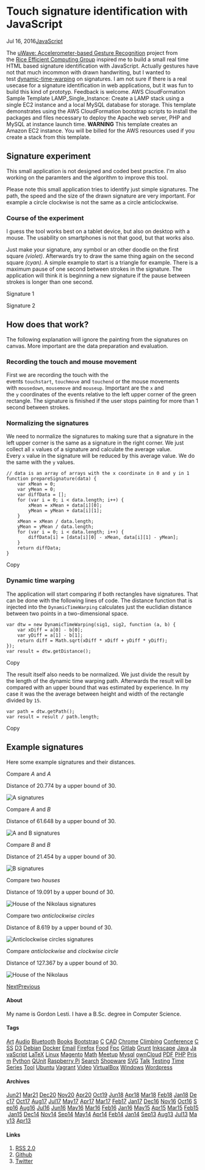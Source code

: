 # Touch signature identification with JavaScript

Jul 16, 2016[JavaScript](https://gordonlesti.com/tag/javascript/ "Tag JavaScript")

The [uWave: Accelerometer-based Gesture Recognition](http://www.ruf.rice.edu/~mobile/project_uwave.html "Rice Efficient Computing Group: Tempo Mobile Browser Speed") project from the [Rice Efficient Computing Group](http://www.ruf.rice.edu/~mobile/ "Rice Efficient Computing Group") inspired me to build a small real time HTML based signature identification with JavaScript. Actually gestures have not that much incommon with drawn handwriting, but I wanted to test [dynamic-time-warping](https://github.com/GordonLesti/dynamic-time-warping "GordonLesti/dynamic-time-warping: Dynamic time warping for JavaScript") on signatures. I am not sure if there is a real usecase for a signature identification in web applications, but it was fun to build this kind of prototyp. Feedback is welcome.
AWS CloudFormation Sample Template LAMP_Single_Instance: Create a LAMP stack using a single EC2 instance and a local MySQL database for storage. This template demonstrates using the AWS CloudFormation bootstrap scripts to install the packages and files necessary to deploy the Apache web server, PHP and MySQL at instance launch time. **WARNING** This template creates an Amazon EC2 instance. You will be billed for the AWS resources used if you create a stack from this template.

## Signature experiment

This small application is not designed and coded best practice. I'm also working on the paramters and the algorithm to improve this tool.

Please note this small application tries to identify just simple signatures. The path, the speed and the size of the drawn signature are very important. For example a circle clockwise is not the same as a circle anticlockwise.

### Course of the experiment

I guess the tool works best on a tablet device, but also on desktop with a mouse. The usability on smartphones is not that good, but that works also.

Just make your signature, any symbol or an other doodle on the first square *(violet)*. Afterwards try to draw the same thing again on the second square *(cyan)*. A simple example to start is a triangle for example. There is a maximum pause of one second between strokes in the signature. The application will think it is beginning a new signature if the pause between strokes is longer than one second.

Signature 1

Signature 2

## How does that work?

The following explanation will ignore the painting from the signatures on canvas. More important are the data preparation and evaluation.

### Recording the touch and mouse movement

First we are recording the touch with the events `touchstart`, `touchmove` and `touchend` or the mouse movements with `mousedown`, `mousemove` and `mouseup`. Important are the `x` and the `y` coordinates of the events relative to the left upper corner of the green rectangle. The signature is finished if the user stops painting for more than 1 second between strokes.

### Normalizing the signatures

We need to normalize the signatures to making sure that a signature in the left upper corner is the same as a signature in the right corner. We just collect all `x` values of a signature and calculate the average value. Every `x` value in the signature will be reduced by this average value. We do the same with the `y` values.

```
// data is an array of arrays with the x coordinate in 0 and y in 1
function prepareSignature(data) {
    var xMean = 0;
    var yMean = 0;
    var diffData = [];
    for (var i = 0; i < data.length; i++) {
        xMean = xMean + data[i][0];
        yMean = yMean + data[i][1];
    }
    xMean = xMean / data.length;
    yMean = yMean / data.length;
    for (var i = 0; i < data.length; i++) {
        diffData[i] = [data[i][0] - xMean, data[i][1] - yMean];
    }
    return diffData;
}
```

Copy

### Dynamic time warping

The application will start comparing if both rectangles have signatures. That can be done with the following lines of code. The distance function that is injected into the `DynamicTimeWarping` calculates just the euclidian distance between two points in a two-dimensional space.

```
var dtw = new DynamicTimeWarping(sig1, sig2, function (a, b) {
    var xDiff = a[0] - b[0];
    var yDiff = a[1] - b[1];
    return diff = Math.sqrt(xDiff * xDiff + yDiff * yDiff);
});
var result = dtw.getDistance();
```

Copy

The result itself also needs to be normalized. We just divide the result by the length of the dynamic time warping path. Afterwards the result will be compared with an upper bound that was estimated by experience. In my case it was the the average between height and width of the rectangle divided by `15`.

```
var path = dtw.getPath();
var result = result / path.length;
```

Copy

## Example signatures

Here some example signatures and their distances.

Compare *A* and *A*

Distance of 20.774 by a upper bound of 30.

![A signatures](https://gordonlesti.com/media/post/touch-signature-identification-with-javascript/sig1.png)

Compare *A* and *B*

Distance of 61.648 by a upper bound of 30.

![A and B signatures](https://gordonlesti.com/media/post/touch-signature-identification-with-javascript/sig2.png)

Compare *B* and *B*

Distance of 21.454 by a upper bound of 30.

![B signatures](https://gordonlesti.com/media/post/touch-signature-identification-with-javascript/sig3.png)

Compare two *houses*

Distance of 19.091 by a upper bound of 30.

![House of the Nikolaus signatures](https://gordonlesti.com/media/post/touch-signature-identification-with-javascript/sig4.png)

Compare two *anticlockwise circles*

Distance of 8.619 by a upper bound of 30.

![Anticlockwise circles signatures](https://gordonlesti.com/media/post/touch-signature-identification-with-javascript/sig5.png)

Compare *anticlockwise* and *clockwise circle*

Distance of 127.367 by a upper bound of 30.

![House of the Nikolaus](https://gordonlesti.com/media/post/touch-signature-identification-with-javascript/sig6.png)

[Next](https://gordonlesti.com/text-differencing-tool/)[Previous](https://gordonlesti.com/ripping-a-dvd-with-handbrake-on-linux/)

#### About

My name is Gordon Lesti. I have a B.Sc. degree in Computer Science.

#### Tags

[Art](https://gordonlesti.com/tag/art/ "Tag Art") [Audio](https://gordonlesti.com/tag/audio/ "Tag Audio") [Bluetooth](https://gordonlesti.com/tag/bluetooth/ "Tag Bluetooth") [Books](https://gordonlesti.com/tag/books/ "Tag Books") [Bootstrap](https://gordonlesti.com/tag/bootstrap/ "Tag Bootstrap") [C](https://gordonlesti.com/tag/c/ "Tag C") [CAD](https://gordonlesti.com/tag/cad/ "Tag CAD") [Chrome](https://gordonlesti.com/tag/chrome/ "Tag Chrome") [Climbing](https://gordonlesti.com/tag/climbing/ "Tag Climbing") [Conference](https://gordonlesti.com/tag/conference/ "Tag Conference") [CSS](https://gordonlesti.com/tag/css/ "Tag CSS") [D3](https://gordonlesti.com/tag/d3/ "Tag D3") [Debian](https://gordonlesti.com/tag/debian/ "Tag Debian") [Docker](https://gordonlesti.com/tag/docker/ "Tag Docker") [Email](https://gordonlesti.com/tag/email/ "Tag Email") [Firefox](https://gordonlesti.com/tag/firefox/ "Tag Firefox") [Food](https://gordonlesti.com/tag/food/ "Tag Food") [Fpc](https://gordonlesti.com/tag/fpc/ "Tag Fpc") [Gitlab](https://gordonlesti.com/tag/gitlab/ "Tag Gitlab") [Grunt](https://gordonlesti.com/tag/grunt/ "Tag Grunt") [Inkscape](https://gordonlesti.com/tag/inkscape/ "Tag Inkscape") [Java](https://gordonlesti.com/tag/java/ "Tag Java") [JavaScript](https://gordonlesti.com/tag/javascript/ "Tag JavaScript") [LaTeX](https://gordonlesti.com/tag/latex/ "Tag LaTeX") [Linux](https://gordonlesti.com/tag/linux/ "Tag Linux") [Magento](https://gordonlesti.com/tag/magento/ "Tag Magento") [Math](https://gordonlesti.com/tag/math/ "Tag Math") [Meetup](https://gordonlesti.com/tag/meetup/ "Tag Meetup") [Mysql](https://gordonlesti.com/tag/mysql/ "Tag Mysql") [ownCloud](https://gordonlesti.com/tag/owncloud/ "Tag ownCloud") [PDF](https://gordonlesti.com/tag/pdf/ "Tag PDF") [PHP](https://gordonlesti.com/tag/php/ "Tag PHP") [Prism](https://gordonlesti.com/tag/prism/ "Tag Prism") [Python](https://gordonlesti.com/tag/python/ "Tag Python") [QUnit](https://gordonlesti.com/tag/qunit/ "Tag QUnit") [Raspberry Pi](https://gordonlesti.com/tag/raspberry-pi/ "Tag Raspberry Pi") [Search](https://gordonlesti.com/tag/search/ "Tag Search") [Shopware](https://gordonlesti.com/tag/shopware/ "Tag Shopware") [SVG](https://gordonlesti.com/tag/svg/ "Tag SVG") [Talk](https://gordonlesti.com/tag/talk/ "Tag Talk") [Testing](https://gordonlesti.com/tag/testing/ "Tag Testing") [Time Series](https://gordonlesti.com/tag/time-series/ "Tag Time Series") [Tool](https://gordonlesti.com/tag/tool/ "Tag Tool") [Ubuntu](https://gordonlesti.com/tag/ubuntu/ "Tag Ubuntu") [Vagrant](https://gordonlesti.com/tag/vagrant/ "Tag Vagrant") [Video](https://gordonlesti.com/tag/video/ "Tag Video") [VirtualBox](https://gordonlesti.com/tag/virtualbox/ "Tag VirtualBox") [Windows](https://gordonlesti.com/tag/windows/ "Tag Windows") [Wordpress](https://gordonlesti.com/tag/wordpress/ "Tag Wordpress")

#### Archives

[Jun21](https://gordonlesti.com/2021/06/ "Archive June 2021") [Mar21](https://gordonlesti.com/2021/03/ "Archive March 2021") [Dec20](https://gordonlesti.com/2020/12/ "Archive December 2020") [Nov20](https://gordonlesti.com/2020/11/ "Archive November 2020") [Apr20](https://gordonlesti.com/2020/04/ "Archive April 2020") [Oct19](https://gordonlesti.com/2019/10/ "Archive October 2019") [Jun18](https://gordonlesti.com/2018/06/ "Archive June 2018") [Apr18](https://gordonlesti.com/2018/04/ "Archive April 2018") [Mar18](https://gordonlesti.com/2018/03/ "Archive March 2018") [Feb18](https://gordonlesti.com/2018/02/ "Archive February 2018") [Jan18](https://gordonlesti.com/2018/01/ "Archive January 2018") [Dec17](https://gordonlesti.com/2017/12/ "Archive December 2017") [Oct17](https://gordonlesti.com/2017/10/ "Archive October 2017") [Aug17](https://gordonlesti.com/2017/08/ "Archive August 2017") [Jul17](https://gordonlesti.com/2017/07/ "Archive July 2017") [May17](https://gordonlesti.com/2017/05/ "Archive May 2017") [Apr17](https://gordonlesti.com/2017/04/ "Archive April 2017") [Mar17](https://gordonlesti.com/2017/03/ "Archive March 2017") [Feb17](https://gordonlesti.com/2017/02/ "Archive February 2017") [Jan17](https://gordonlesti.com/2017/01/ "Archive January 2017") [Dec16](https://gordonlesti.com/2016/12/ "Archive December 2016") [Nov16](https://gordonlesti.com/2016/11/ "Archive November 2016") [Oct16](https://gordonlesti.com/2016/10/ "Archive October 2016") [Sep16](https://gordonlesti.com/2016/09/ "Archive September 2016") [Aug16](https://gordonlesti.com/2016/08/ "Archive August 2016") [Jul16](https://gordonlesti.com/2016/07/ "Archive July 2016") [Jun16](https://gordonlesti.com/2016/06/ "Archive June 2016") [May16](https://gordonlesti.com/2016/05/ "Archive May 2016") [Mar16](https://gordonlesti.com/2016/03/ "Archive March 2016") [Feb16](https://gordonlesti.com/2016/02/ "Archive February 2016") [Jan16](https://gordonlesti.com/2016/01/ "Archive January 2016") [May15](https://gordonlesti.com/2015/05/ "Archive May 2015") [Apr15](https://gordonlesti.com/2015/04/ "Archive April 2015") [Mar15](https://gordonlesti.com/2015/03/ "Archive March 2015") [Feb15](https://gordonlesti.com/2015/02/ "Archive February 2015") [Jan15](https://gordonlesti.com/2015/01/ "Archive January 2015") [Dec14](https://gordonlesti.com/2014/12/ "Archive December 2014") [Nov14](https://gordonlesti.com/2014/11/ "Archive November 2014") [Sep14](https://gordonlesti.com/2014/09/ "Archive September 2014") [May14](https://gordonlesti.com/2014/05/ "Archive May 2014") [Apr14](https://gordonlesti.com/2014/04/ "Archive April 2014") [Feb14](https://gordonlesti.com/2014/02/ "Archive February 2014") [Jan14](https://gordonlesti.com/2014/01/ "Archive January 2014") [Sep13](https://gordonlesti.com/2013/09/ "Archive September 2013") [Aug13](https://gordonlesti.com/2013/08/ "Archive August 2013") [Jul13](https://gordonlesti.com/2013/07/ "Archive July 2013") [May13](https://gordonlesti.com/2013/05/ "Archive May 2013") [Apr13](https://gordonlesti.com/2013/04/ "Archive April 2013")

#### Links

1.  [RSS 2.0](https://gordonlesti.com/feed/ "RSS 2.0 Feed")
2.  [Github](https://github.com/GordonLesti "Github")
3.  [Twitter](https://twitter.com/GordonLesti "Twitter")
